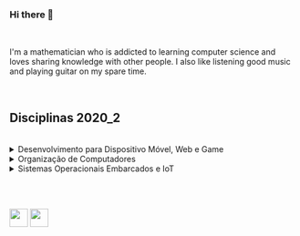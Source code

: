 ### Hi there 👋
<br>

I'm a mathematician who is addicted to learning computer science and loves sharing knowledge with other people. I also like listening good music and playing guitar on my spare time.

<br>

## Disciplinas 2020_2
<br>

<details>
    <summary>Desenvolvimento para Dispositivo Móvel, Web e Game</summary>
    <section>

* [desenvolvimento-web](https://github.com/eduardo-ono/desenvolvimento-web)
* [desenvolvimento-web_back-end](https://github.com/eduardo-ono/desenvolvimento-web_back-end)
* [desenvolvimento-mobile](https://github.com/eduardo-ono/desenvolvimento-mobile)
* [jogos-digitais](https://github.com/eduardo-ono/jogos-digitais)
    </section>
</details>

<details>
    <summary>Organização de Computadores</summary>
    <section>

* [arquitetura-e-organizacao-de-computadores](https://github.com/eduardo-ono/arquitetura-e-organizacao-de-computadores)
    </section>
</details>

<details>
    <summary>Sistemas Operacionais Embarcados e IoT</summary>
    <section>

* [sistemas-operacionais](https://github.com/eduardo-ono/sistemas-operacionais)
* [sistemas-embarcados](https://github.com/eduardo-ono/sistemas-embarcados)
    </section>
</details>

<br><br>

[<img src="https://simpleicons.org/icons/instagram.svg" width="32" height=32>](https://www.instagram.com/eduardoono1973/)
[<img src="https://simpleicons.org/icons/facebook.svg" width="32" height=32>](https://pt-br.facebook.com/eduardo.ono)

<!--
**eduardo-ono/eduardo-ono** is a ✨ _special_ ✨ repository because its `README.md` (this file) appears on your GitHub profile.

Here are some ideas to get you started:

- 🔭 I’m currently working on ...
- 🌱 I’m currently learning ...
- 👯 I’m looking to collaborate on ...
- 🤔 I’m looking for help with ...
- 💬 Ask me about ...
- 📫 How to reach me: ...
- 😄 Pronouns: ...
- ⚡ Fun fact: ...
-->
